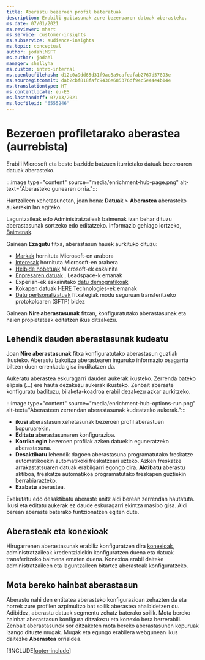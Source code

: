 ```yaml
---
title: Aberastu bezeroen profil bateratuak
description: Erabili gaitasunak zure bezeroaren datuak aberasteko.
ms.date: 07/01/2021
ms.reviewer: mhart
ms.service: customer-insights
ms.subservice: audience-insights
ms.topic: conceptual
author: jodahlMSFT
ms.author: jodahl
manager: shellyha
ms.custom: intro-internal
ms.openlocfilehash: d12c0a9dd65d31f9ae8a9cafeafab2767d57893e
ms.sourcegitcommit: dab2cbf818fafc9436e685376df94c5e44e4b144
ms.translationtype: HT
ms.contentlocale: eu-ES
ms.lasthandoff: 07/13/2021
ms.locfileid: "6555246"
---
```

# <a name="enrichment-for-customer-profiles-preview"></a>Bezeroen profiletarako aberastea (aurrebista)

Erabili Microsoft eta beste bazkide batzuen iturrietako datuak bezeroaren datuak aberasteko.

:::image type="content" source="media/enrichment-hub-page.png" alt-text="Aberasteko gunearen orria.":::

Hartzaileen xehetasunetan, joan hona: **Datuak** > **Aberastea** aberasteko aukerekin lan egiteko.  

Laguntzaileak edo Administratzaileak baimenak izan behar dituzu aberastasunak sortzeko edo editatzeko. Informazio gehiago lortzeko, [Baimenak](permissions.md).

Gainean **Ezagutu** fitxa, aberastasun hauek aurkituko dituzu:

- [Markak](enrichment-microsoft.md) hornituta Microsoft-en arabera
- [Interesak](enrichment-microsoft.md) hornituta Microsoft-en arabera
- [Helbide hobetuak](enrichment-enhanced-addresses.md) Microsoft-ek eskainita
- [Enpresaren datuak](enrichment-leadspace.md) , Leadspace-k emanak
- Experian-ek eskainitako [datu demografikoak](enrichment-experian.md)
- [Kokapen datuak](enrichment-here.md) HERE Technologies-ek emanak
- [Datu pertsonalizatuak](enrichment-SFTP-custom-import.md) fitxategiak modu seguruan transferitzeko protokoloaren (SFTP) bidez

Gainean **Nire aberastasunak** fitxan, konfiguratutako aberastasunak eta haien propietateak editatzen ikus ditzakezu.

## <a name="manage-existing-enrichments"></a>Lehendik dauden aberastasunak kudeatu

Joan **Nire aberastasunak** fitxa konfiguratutako aberastasun guztiak ikusteko. Aberastu bakoitza aberastearen inguruko informazio osagarria biltzen duen errenkada gisa irudikatzen da.

Aukeratu aberastea eskuragarri dauden aukerak ikusteko. Zerrenda bateko elipsia (...) ere hauta dezakezu aukerak ikusteko. Zenbait aberaste konfiguratu badituzu, bilaketa-koadroa erabil dezakezu azkar aurkitzeko.

:::image type="content" source="media/enrichment-hub-options-run.png" alt-text="Aberasteen zerrendan aberastasunak kudeatzeko aukerak.":::

- **ikusi** aberastasun xehetasunak bezeroen profil aberastuen kopuruarekin.
- **Editatu** aberastasunaren konfigurazioa.
- **Korrika egin** bezeroen profilak azken datuekin eguneratzeko aberastasuna.
- **Desaktibatu** lehendik dagoen aberastasuna programatutako freskatze automatikoekin automatikoki freskatzeari uzteko. Azken freskatze arrakastatsuaren datuak erabilgarri egongo dira. **Aktibatu** aberastu aktiboa, freskatze automatikoa programatutako freskapen guztiekin berrabiarazteko.
- **Ezabatu** aberastea.

Exekutatu edo desaktibatu aberaste anitz aldi berean zerrendan hautatuta. Ikusi eta editatu aukerak ez daude eskuragarri ekintza masibo gisa. Aldi berean aberaste baterako funtzionatzen egiten dute.

## <a name="enrichments-and-connections"></a>Aberasteak eta konexioak

Hirugarrenen aberastasunak erabiliz konfiguratzen dira [konexioak](connections.md), administratzaileak kredentzialekin konfiguratzen duena eta datuak transferitzeko baimena ematen duena. Konexioa erabil daiteke administratzaileen eta laguntzaileen bitartez aberasteak konfiguratzeko.  

## <a name="multiple-enrichments-of-the-same-type"></a>Mota bereko hainbat aberastasun

Aberastu nahi den entitatea aberasteko konfigurazioan zehazten da eta horrek zure profilen azpimultzo bat soilik aberastea ahalbidetzen du. Adibidez, aberastu datuak segmentu zehatz baterako soilik. Mota bereko hainbat aberastasun konfigura ditzakezu eta konexio bera berrerabili. Zenbait aberastasunek sor ditzaketen mota bereko aberastasunen kopuruak izango dituzte mugak. Mugak eta egungo erabilera webgunean ikus daitezke **Aberastea** orrialdea.

[!INCLUDE[footer-include](../includes/footer-banner.md)]
